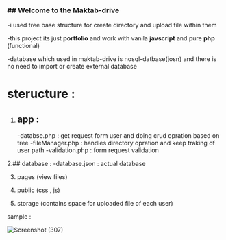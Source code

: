### ## Welcome to the Maktab-drive

-i used tree base structure for create directory and upload file within them

-this project its just **portfolio** and work with vanila **javscript** and pure **php** (functional) 

-database which used in maktab-drive is nosql-datbase(josn) and there is no need to import or create external database 
 

# steructure :

1. ## app :
	-databse.php : get request form user and doing crud opration based on tree 
	-fileManager.php : handles directory opration and keep traking of user path
	-validation.php : form request validation
 
2.## database :
	-database.json : actual database

3. pages (view files)

4. public (css , js)

5. storage (contains space for uploaded file of each user)



sample : 


![Screenshot (307)](https://user-images.githubusercontent.com/110903442/209538090-34a81775-a16a-4888-9120-4974449c9534.png)
